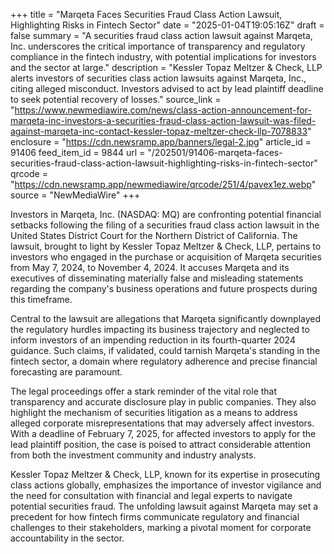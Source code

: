 +++
title = "Marqeta Faces Securities Fraud Class Action Lawsuit, Highlighting Risks in Fintech Sector"
date = "2025-01-04T19:05:16Z"
draft = false
summary = "A securities fraud class action lawsuit against Marqeta, Inc. underscores the critical importance of transparency and regulatory compliance in the fintech industry, with potential implications for investors and the sector at large."
description = "Kessler Topaz Meltzer & Check, LLP alerts investors of securities class action lawsuits against Marqeta, Inc., citing alleged misconduct. Investors advised to act by lead plaintiff deadline to seek potential recovery of losses."
source_link = "https://www.newmediawire.com/news/class-action-announcement-for-marqeta-inc-investors-a-securities-fraud-class-action-lawsuit-was-filed-against-marqeta-inc-contact-kessler-topaz-meltzer-check-llp-7078833"
enclosure = "https://cdn.newsramp.app/banners/legal-2.jpg"
article_id = 91406
feed_item_id = 9844
url = "/202501/91406-marqeta-faces-securities-fraud-class-action-lawsuit-highlighting-risks-in-fintech-sector"
qrcode = "https://cdn.newsramp.app/newmediawire/qrcode/251/4/pavex1ez.webp"
source = "NewMediaWire"
+++

<p>Investors in Marqeta, Inc. (NASDAQ: MQ) are confronting potential financial setbacks following the filing of a securities fraud class action lawsuit in the United States District Court for the Northern District of California. The lawsuit, brought to light by Kessler Topaz Meltzer & Check, LLP, pertains to investors who engaged in the purchase or acquisition of Marqeta securities from May 7, 2024, to November 4, 2024. It accuses Marqeta and its executives of disseminating materially false and misleading statements regarding the company's business operations and future prospects during this timeframe.</p><p>Central to the lawsuit are allegations that Marqeta significantly downplayed the regulatory hurdles impacting its business trajectory and neglected to inform investors of an impending reduction in its fourth-quarter 2024 guidance. Such claims, if validated, could tarnish Marqeta's standing in the fintech sector, a domain where regulatory adherence and precise financial forecasting are paramount.</p><p>The legal proceedings offer a stark reminder of the vital role that transparency and accurate disclosure play in public companies. They also highlight the mechanism of securities litigation as a means to address alleged corporate misrepresentations that may adversely affect investors. With a deadline of February 7, 2025, for affected investors to apply for the lead plaintiff position, the case is poised to attract considerable attention from both the investment community and industry analysts.</p><p>Kessler Topaz Meltzer & Check, LLP, known for its expertise in prosecuting class actions globally, emphasizes the importance of investor vigilance and the need for consultation with financial and legal experts to navigate potential securities fraud. The unfolding lawsuit against Marqeta may set a precedent for how fintech firms communicate regulatory and financial challenges to their stakeholders, marking a pivotal moment for corporate accountability in the sector.</p>